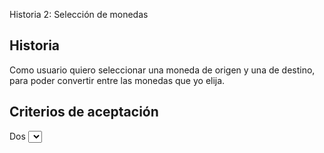 Historia 2: Selección de monedas
 
## Historia 
Como usuario quiero seleccionar una moneda de origen y una de destino, para poder convertir entre las monedas que yo elija.

## Criterios de aceptación
Dos <select> para elegir moneda de origen y de destino
Al menos deben estar disponibles USD y EUR
Valores por defecto USD (Origen) y EUR (Destino)
Opción de validación futura: evitar que se elija la misma moneda (opcional ahora)